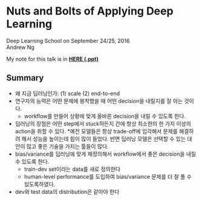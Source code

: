 # Nuts and Bolts of Applying Deep Learning

Deep Learning School on September 24/25, 2016 <br>
Andrew Ng

My note for this talk is in [**HERE (.ppt)**](https://1drv.ms/p/s!AllPqyV9kKUrhCT4XrOO-WnKuE_N)

## Summary
* 왜 지금 딥러닝인가: (1) scale (2) end-to-end
* 연구자의 능력은 어떤 문제에 봉착했을 때 어떤 decision을 내릴지를 잘 아는 것이다. 
   * workflow를 만들어 상황에 맞게 올바른 decision을 내릴 수 있도록 한다.
* 딥러닝의 장점은 어떤 step에서 stuck하든지 간에 항상 최소한의 한 가지 이상의 action을 취할 수 있다. 
   *예전 모델들은 항상 trade-off에 입각해서 문제를 해결하려 해서 성능을 높이는데 힘이 많이 들었다. 반면 딥러닝 모델은 선택할 수 있는 대안이 많고 좋은 기술을 가지는 툴들이 많다.
* bias/variance를 딥러닝에 맞게 재정의해서 workflow에서 좋은 decision을 내릴 수 있도록 한다. 
   * train-dev set이라는 data를 새로 정의한다
   * human-level performance를 도입하여 bias/variance 문제를 더 잘 풀 수 있도록하였다.
* dev와 test data의 distribution은 같아야 한다


